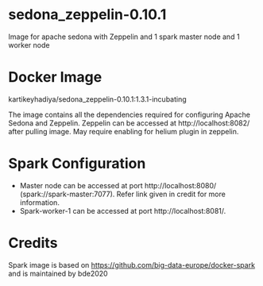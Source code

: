 # sedona_zeppelin-0.10.1
Image for apache sedona with Zeppelin and 1 spark master node and 1 worker node

# Docker Image
kartikeyhadiya/sedona_zeppelin-0.10.1:1.3.1-incubating

The image contains all the dependencies required for configuring Apache Sedona and Zeppelin. Zeppelin can be accessed at http://localhost:8082/ after pulling image.
May require enabling for helium plugin in zeppelin.

# Spark Configuration
  - Master node can be accessed at port http://localhost:8080/ (spark://spark-master:7077). Refer link given in credit for more information.
  - Spark-worker-1 can be accessed at port http://localhost:8081/.

# Credits
Spark image is based on https://github.com/big-data-europe/docker-spark and is maintained by bde2020
